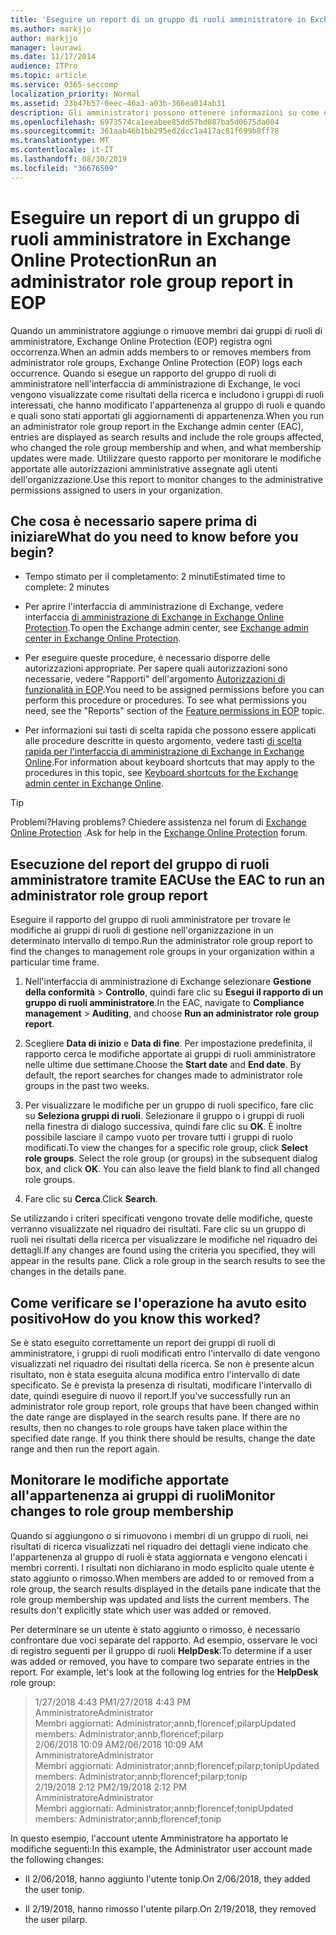 ```yaml
---
title: 'Eseguire un report di un gruppo di ruoli amministratore in Exchange Online Protection '
ms.author: markjjo
author: markjjo
manager: laurawi
ms.date: 11/17/2014
audience: ITPro
ms.topic: article
ms.service: O365-seccomp
localization_priority: Normal
ms.assetid: 23b47b57-0eec-46a3-a03b-366ea014ab31
description: Gli amministratori possono ottenere informazioni su come eseguire un rapporto del gruppo di ruoli di amministratore in Exchange Online Protection (EOP). Questo rapporto si registra quando un amministratore aggiunge o rimuove membri dai gruppi di ruoli di amministratore, Microsoft Exchange Online Protection (EOP) registra ogni occorrenza.
ms.openlocfilehash: 6973574ca1eeabee85dd57bd087ba5d0675da084
ms.sourcegitcommit: 361aab46b1bb295ed2dcc1a417ac81f699b8ff78
ms.translationtype: MT
ms.contentlocale: it-IT
ms.lasthandoff: 08/30/2019
ms.locfileid: "36676509"
---
```

# <a name="run-an-administrator-role-group-report-in-eop"></a><span data-ttu-id="de4a0-104">Eseguire un report di un gruppo di ruoli amministratore in Exchange Online Protection</span><span class="sxs-lookup"><span data-stu-id="de4a0-104">Run an administrator role group report in EOP</span></span>

 <span data-ttu-id="de4a0-105">Quando un amministratore aggiunge o rimuove membri dai gruppi di ruoli di amministratore, Exchange Online Protection (EOP) registra ogni occorrenza.</span><span class="sxs-lookup"><span data-stu-id="de4a0-105">When an admin adds members to or removes members from administrator role groups, Exchange Online Protection (EOP) logs each occurrence.</span></span> <span data-ttu-id="de4a0-106">Quando si esegue un rapporto del gruppo di ruoli di amministratore nell'interfaccia di amministrazione di Exchange, le voci vengono visualizzate come risultati della ricerca e includono i gruppi di ruoli interessati, che hanno modificato l'appartenenza al gruppo di ruoli e quando e quali sono stati apportati gli aggiornamenti di appartenenza.</span><span class="sxs-lookup"><span data-stu-id="de4a0-106">When you run an administrator role group report in the Exchange admin center (EAC), entries are displayed as search results and include the role groups affected, who changed the role group membership and when, and what membership updates were made.</span></span> <span data-ttu-id="de4a0-107">Utilizzare questo rapporto per monitorare le modifiche apportate alle autorizzazioni amministrative assegnate agli utenti dell'organizzazione.</span><span class="sxs-lookup"><span data-stu-id="de4a0-107">Use this report to monitor changes to the administrative permissions assigned to users in your organization.</span></span>
  
## <a name="what-do-you-need-to-know-before-you-begin"></a><span data-ttu-id="de4a0-108">Che cosa è necessario sapere prima di iniziare</span><span class="sxs-lookup"><span data-stu-id="de4a0-108">What do you need to know before you begin?</span></span>

- <span data-ttu-id="de4a0-109">Tempo stimato per il completamento: 2 minuti</span><span class="sxs-lookup"><span data-stu-id="de4a0-109">Estimated time to complete: 2 minutes</span></span>

- <span data-ttu-id="de4a0-110">Per aprire l'interfaccia di amministrazione di Exchange, vedere interfaccia [di amministrazione di Exchange in Exchange Online Protection](../exchange-admin-center-in-exchange-online-protection-eop.md).</span><span class="sxs-lookup"><span data-stu-id="de4a0-110">To open the Exchange admin center, see [Exchange admin center in Exchange Online Protection](../exchange-admin-center-in-exchange-online-protection-eop.md).</span></span>

- <span data-ttu-id="de4a0-p103">Per eseguire queste procedure, è necessario disporre delle autorizzazioni appropriate. Per sapere quali autorizzazioni sono necessarie, vedere "Rapporti" dell'argomento [Autorizzazioni di funzionalità in EOP](feature-permissions-in-eop.md).</span><span class="sxs-lookup"><span data-stu-id="de4a0-p103">You need to be assigned permissions before you can perform this procedure or procedures. To see what permissions you need, see the "Reports" section of the [Feature permissions in EOP](feature-permissions-in-eop.md) topic.</span></span>

- <span data-ttu-id="de4a0-113">Per informazioni sui tasti di scelta rapida che possono essere applicati alle procedure descritte in questo argomento, vedere tasti [di scelta rapida per l'interfaccia di amministrazione di Exchange in Exchange Online](https://docs.microsoft.com/Exchange/accessibility/keyboard-shortcuts-in-admin-center).</span><span class="sxs-lookup"><span data-stu-id="de4a0-113">For information about keyboard shortcuts that may apply to the procedures in this topic, see [Keyboard shortcuts for the Exchange admin center in Exchange Online](https://docs.microsoft.com/Exchange/accessibility/keyboard-shortcuts-in-admin-center).</span></span>

> [!TIP]
> <span data-ttu-id="de4a0-114">Problemi?</span><span class="sxs-lookup"><span data-stu-id="de4a0-114">Having problems?</span></span> <span data-ttu-id="de4a0-115">Chiedere assistenza nel forum di [Exchange Online Protection](https://go.microsoft.com/fwlink/p/?linkId=285351) .</span><span class="sxs-lookup"><span data-stu-id="de4a0-115">Ask for help in the [Exchange Online Protection](https://go.microsoft.com/fwlink/p/?linkId=285351) forum.</span></span>
  
## <a name="use-the-eac-to-run-an-administrator-role-group-report"></a><span data-ttu-id="de4a0-116">Esecuzione del report del gruppo di ruoli amministratore tramite EAC</span><span class="sxs-lookup"><span data-stu-id="de4a0-116">Use the EAC to run an administrator role group report</span></span>

<span data-ttu-id="de4a0-117">Eseguire il rapporto del gruppo di ruoli amministratore per trovare le modifiche ai gruppi di ruoli di gestione nell'organizzazione in un determinato intervallo di tempo.</span><span class="sxs-lookup"><span data-stu-id="de4a0-117">Run the administrator role group report to find the changes to management role groups in your organization within a particular time frame.</span></span>
  
1. <span data-ttu-id="de4a0-118">Nell'interfaccia di amministrazione di Exchange selezionare **Gestione della conformità** \> **Controllo**, quindi fare clic su **Esegui il rapporto di un gruppo di ruoli amministratore**.</span><span class="sxs-lookup"><span data-stu-id="de4a0-118">In the EAC, navigate to **Compliance management** \> **Auditing**, and choose **Run an administrator role group report**.</span></span>

2. <span data-ttu-id="de4a0-p105">Scegliere **Data di inizio** e **Data di fine**. Per impostazione predefinita, il rapporto cerca le modifiche apportate ai gruppi di ruoli amministratore nelle ultime due settimane.</span><span class="sxs-lookup"><span data-stu-id="de4a0-p105">Choose the **Start date** and **End date**. By default, the report searches for changes made to administrator role groups in the past two weeks.</span></span>

3. <span data-ttu-id="de4a0-p106">Per visualizzare le modifiche per un gruppo di ruoli specifico, fare clic su **Seleziona gruppi di ruoli**. Selezionare il gruppo o i gruppi di ruoli nella finestra di dialogo successiva, quindi fare clic su **OK**. È inoltre possibile lasciare il campo vuoto per trovare tutti i gruppi di ruolo modificati.</span><span class="sxs-lookup"><span data-stu-id="de4a0-p106">To view the changes for a specific role group, click **Select role groups**. Select the role group (or groups) in the subsequent dialog box, and click **OK**. You can also leave the field blank to find all changed role groups.</span></span>

4. <span data-ttu-id="de4a0-124">Fare clic su **Cerca**.</span><span class="sxs-lookup"><span data-stu-id="de4a0-124">Click **Search**.</span></span>

<span data-ttu-id="de4a0-p107">Se utilizzando i criteri specificati vengono trovate delle modifiche, queste verranno visualizzate nel riquadro dei risultati. Fare clic su un gruppo di ruoli nei risultati della ricerca per visualizzare le modifiche nel riquadro dei dettagli.</span><span class="sxs-lookup"><span data-stu-id="de4a0-p107">If any changes are found using the criteria you specified, they will appear in the results pane. Click a role group in the search results to see the changes in the details pane.</span></span>
  
## <a name="how-do-you-know-this-worked"></a><span data-ttu-id="de4a0-127">Come verificare se l'operazione ha avuto esito positivo</span><span class="sxs-lookup"><span data-stu-id="de4a0-127">How do you know this worked?</span></span>

<span data-ttu-id="de4a0-p108">Se è stato eseguito correttamente un report dei gruppi di ruoli di amministratore, i gruppi di ruoli modificati entro l'intervallo di date vengono visualizzati nel riquadro dei risultati della ricerca. Se non è presente alcun risultato, non è stata eseguita alcuna modifica entro l'intervallo di date specificato. Se è prevista la presenza di risultati, modificare l'intervallo di date, quindi eseguire di nuovo il report.</span><span class="sxs-lookup"><span data-stu-id="de4a0-p108">If you've successfully run an administrator role group report, role groups that have been changed within the date range are displayed in the search results pane. If there are no results, then no changes to role groups have taken place within the specified date range. If you think there should be results, change the date range and then run the report again.</span></span>
  
## <a name="monitor-changes-to-role-group-membership"></a><span data-ttu-id="de4a0-131">Monitorare le modifiche apportate all'appartenenza ai gruppi di ruoli</span><span class="sxs-lookup"><span data-stu-id="de4a0-131">Monitor changes to role group membership</span></span>

<span data-ttu-id="de4a0-p109">Quando si aggiungono o si rimuovono i membri di un gruppo di ruoli, nei risultati di ricerca visualizzati nel riquadro dei dettagli viene indicato che l'appartenenza al gruppo di ruoli è stata aggiornata e vengono elencati i membri correnti. I risultati non dichiarano in modo esplicito quale utente è stato aggiunto o rimosso.</span><span class="sxs-lookup"><span data-stu-id="de4a0-p109">When members are added to or removed from a role group, the search results displayed in the details pane indicate that the role group membership was updated and lists the current members. The results don't explicitly state which user was added or removed.</span></span>
  
<span data-ttu-id="de4a0-p110">Per determinare se un utente è stato aggiunto o rimosso, è necessario confrontare due voci separate del rapporto. Ad esempio, osservare le voci di registro seguenti per il gruppo di ruoli **HelpDesk**:</span><span class="sxs-lookup"><span data-stu-id="de4a0-p110">To determine if a user was added or removed, you have to compare two separate entries in the report. For example, let's look at the following log entries for the **HelpDesk** role group:</span></span>
  
> <span data-ttu-id="de4a0-136">1/27/2018 4:43 PM</span><span class="sxs-lookup"><span data-stu-id="de4a0-136">1/27/2018 4:43 PM</span></span> <br> <span data-ttu-id="de4a0-137">Amministratore</span><span class="sxs-lookup"><span data-stu-id="de4a0-137">Administrator</span></span> <br> <span data-ttu-id="de4a0-138">Membri aggiornati: Administrator;annb,florencef;pilarp</span><span class="sxs-lookup"><span data-stu-id="de4a0-138">Updated members: Administrator;annb,florencef;pilarp</span></span> <br> <span data-ttu-id="de4a0-139">2/06/2018 10:09 AM</span><span class="sxs-lookup"><span data-stu-id="de4a0-139">2/06/2018 10:09 AM</span></span> <br> <span data-ttu-id="de4a0-140">Amministratore</span><span class="sxs-lookup"><span data-stu-id="de4a0-140">Administrator</span></span> <br> <span data-ttu-id="de4a0-141">Membri aggiornati: Administrator;annb;florencef;pilarp;tonip</span><span class="sxs-lookup"><span data-stu-id="de4a0-141">Updated members: Administrator;annb;florencef;pilarp;tonip</span></span> <br> <span data-ttu-id="de4a0-142">2/19/2018 2:12 PM</span><span class="sxs-lookup"><span data-stu-id="de4a0-142">2/19/2018 2:12 PM</span></span> <br> <span data-ttu-id="de4a0-143">Amministratore</span><span class="sxs-lookup"><span data-stu-id="de4a0-143">Administrator</span></span> <br> <span data-ttu-id="de4a0-144">Membri aggiornati: Administrator;annb;florencef;tonip</span><span class="sxs-lookup"><span data-stu-id="de4a0-144">Updated members: Administrator;annb;florencef;tonip</span></span>

<span data-ttu-id="de4a0-145">In questo esempio, l'account utente Amministratore ha apportato le modifiche seguenti:</span><span class="sxs-lookup"><span data-stu-id="de4a0-145">In this example, the Administrator user account made the following changes:</span></span>
  
- <span data-ttu-id="de4a0-146">Il 2/06/2018, hanno aggiunto l'utente tonip.</span><span class="sxs-lookup"><span data-stu-id="de4a0-146">On 2/06/2018, they added the user tonip.</span></span>

- <span data-ttu-id="de4a0-147">Il 2/19/2018, hanno rimosso l'utente pilarp.</span><span class="sxs-lookup"><span data-stu-id="de4a0-147">On 2/19/2018, they removed the user pilarp.</span></span>
